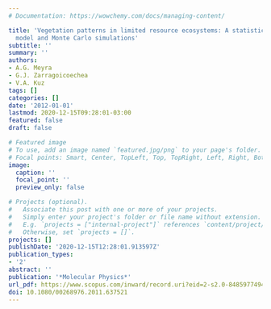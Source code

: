 ```yaml
---
# Documentation: https://wowchemy.com/docs/managing-content/

title: 'Vegetation patterns in limited resource ecosystems: A statistical mechanics
  model and Monte Carlo simulations'
subtitle: ''
summary: ''
authors:
- A.G. Meyra
- G.J. Zarragoicoechea
- V.A. Kuz
tags: []
categories: []
date: '2012-01-01'
lastmod: 2020-12-15T09:28:01-03:00
featured: false
draft: false

# Featured image
# To use, add an image named `featured.jpg/png` to your page's folder.
# Focal points: Smart, Center, TopLeft, Top, TopRight, Left, Right, BottomLeft, Bottom, BottomRight.
image:
  caption: ''
  focal_point: ''
  preview_only: false

# Projects (optional).
#   Associate this post with one or more of your projects.
#   Simply enter your project's folder or file name without extension.
#   E.g. `projects = ["internal-project"]` references `content/project/deep-learning/index.md`.
#   Otherwise, set `projects = []`.
projects: []
publishDate: '2020-12-15T12:28:01.913597Z'
publication_types:
- '2'
abstract: ''
publication: '*Molecular Physics*'
url_pdf: https://www.scopus.com/inward/record.uri?eid=2-s2.0-84859774948&doi=10.1080%2f00268976.2011.637521&partnerID=40&md5=5028406787cb94828dbc2b7059dadf3b
doi: 10.1080/00268976.2011.637521
---
```

